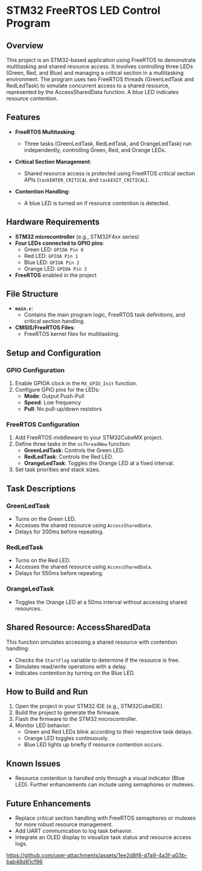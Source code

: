 # STM32 FreeRTOS LED Control Program

## Overview

This project is an STM32-based application using FreeRTOS to demonstrate multitasking and shared resource access. It involves controlling three LEDs (Green, Red, and Blue) and managing a critical section in a multitasking environment. The program uses two FreeRTOS threads (GreenLedTask and RedLedTask) to simulate concurrent access to a shared resource, represented by the AccessSharedData function. A blue LED indicates resource contention.

## Features

- **FreeRTOS Multitasking**:
  - Three tasks (GreenLedTask, RedLedTask, and OrangeLedTask) run independently, controlling Green, Red, and Orange LEDs.

- **Critical Section Management**:
  - Shared resource access is protected using FreeRTOS critical section APIs (`taskENTER_CRITICAL` and `taskEXIT_CRITICAL`).

- **Contention Handling**:
  - A blue LED is turned on if resource contention is detected.

## Hardware Requirements

- **STM32 microcontroller** (e.g., STM32F4xx series)
- **Four LEDs connected to GPIO pins**:
  - Green LED: `GPIOA Pin 0`
  - Red LED: `GPIOA Pin 1`
  - Blue LED: `GPIOA Pin 2`
  - Orange LED: `GPIOA Pin 3`
- **FreeRTOS** enabled in the project

## File Structure

- **`main.c`**:
  - Contains the main program logic, FreeRTOS task definitions, and critical section handling.
- **CMSIS/FreeRTOS Files**:
  - FreeRTOS kernel files for multitasking.

## Setup and Configuration

### GPIO Configuration

1. Enable GPIOA clock in the `MX_GPIO_Init` function.
2. Configure GPIO pins for the LEDs:
   - **Mode**: Output Push-Pull
   - **Speed**: Low frequency
   - **Pull**: No pull-up/down resistors

### FreeRTOS Configuration

1. Add FreeRTOS middleware to your STM32CubeMX project.
2. Define three tasks in the `osThreadNew` function:
   - **GreenLedTask**: Controls the Green LED.
   - **RedLedTask**: Controls the Red LED.
   - **OrangeLedTask**: Toggles the Orange LED at a fixed interval.
3. Set task priorities and stack sizes.

## Task Descriptions

### GreenLedTask

- Turns on the Green LED.
- Accesses the shared resource using `AccessSharedData`.
- Delays for 200ms before repeating.

### RedLedTask

- Turns on the Red LED.
- Accesses the shared resource using `AccessSharedData`.
- Delays for 550ms before repeating.

### OrangeLedTask

- Toggles the Orange LED at a 50ms interval without accessing shared resources.

## Shared Resource: AccessSharedData

This function simulates accessing a shared resource with contention handling:

- Checks the `StartFlag` variable to determine if the resource is free.
- Simulates read/write operations with a delay.
- Indicates contention by turning on the Blue LED.

## How to Build and Run

1. Open the project in your STM32 IDE (e.g., STM32CubeIDE).
2. Build the project to generate the firmware.
3. Flash the firmware to the STM32 microcontroller.
4. Monitor LED behavior:
   - Green and Red LEDs blink according to their respective task delays.
   - Orange LED toggles continuously.
   - Blue LED lights up briefly if resource contention occurs.

## Known Issues

- Resource contention is handled only through a visual indicator (Blue LED). Further enhancements can include using semaphores or mutexes.

## Future Enhancements

- Replace critical section handling with FreeRTOS semaphores or mutexes for more robust resource management.
- Add UART communication to log task behavior.
- Integrate an OLED display to visualize task status and resource access logs.


https://github.com/user-attachments/assets/1ee2d8f8-d7a9-4a3f-a03b-bab48d61cf96




